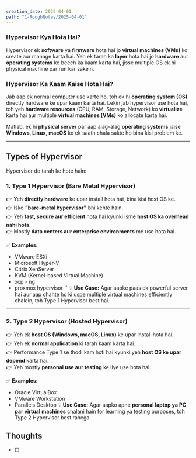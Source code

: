 ```yaml
---
creation_date: 2025-04-01
path: "1-RoughNotes/2025-04-01"
---
```

### **Hypervisor Kya Hota Hai?**

Hypervisor ek **software** ya **firmware** hota hai jo **virtual machines (VMs)** ko create aur manage karta hai. Yeh ek tarah ka **layer** hota hai jo **hardware** aur **operating systems** ke beech ka kaam karta hai, jisse multiple OS ek hi physical machine par run kar sakein.

### **Hypervisor Ka Kaam Kaise Hota Hai?**

Jab aap ek normal computer use karte ho, toh ek hi **operating system (OS)** directly hardware ke upar kaam karta hai. Lekin jab hypervisor use hota hai, toh yeh **hardware resources** (CPU, RAM, Storage, Network) ko **virtualize** karta hai aur multiple **virtual machines (VMs)** ko allocate karta hai.

Matlab, ek hi **physical server** par aap alag-alag **operating systems** jaise **Windows, Linux, macOS** ko ek saath chala sakte ho bina kisi problem ke.

---

## **Types of Hypervisor**

Hypervisor do tarah ke hote hain:

### **1. Type 1 Hypervisor (Bare Metal Hypervisor)**

👉 Yeh **directly hardware** ke upar install hota hai, bina kisi host OS ke.  
👉 Isko **"bare-metal hypervisor"** bhi kehte hain.  
👉 Yeh **fast, secure aur efficient** hota hai kyunki isme **host OS ka overhead nahi hota**.  
👉 Mostly **data centers aur enterprise environments** me use hota hai.

✅ **Examples:**

- VMware ESXi
- Microsoft Hyper-V
- Citrix XenServer
- KVM (Kernel-based Virtual Machine)
- xcp - ng
- proxmox hypervisor
``
💡 **Use Case:** Agar aapke paas ek powerful server hai aur aap chahte ho ki uspe multiple virtual machines efficiently chalein, toh Type 1 Hypervisor best hai.

---

### **2. Type 2 Hypervisor (Hosted Hypervisor)**

👉 Yeh ek **host OS (Windows, macOS, Linux)** ke upar install hota hai.  
👉 Yeh ek **normal application** ki tarah kaam karta hai.  
👉 Performance Type 1 se thodi kam hoti hai kyunki yeh **host OS ke upar depend** karta hai.  
👉 Yeh mostly **personal use aur testing** ke liye use hota hai.

✅ **Examples:**

- Oracle VirtualBox
- VMware Workstation
- Parallels Desktop
💡 **Use Case:** Agar aapko apne **personal laptop ya PC par virtual machines** chalani hain for learning ya testing purposes, toh Type 2 Hypervisor best rahega.

## Thoughts
- [ ] 